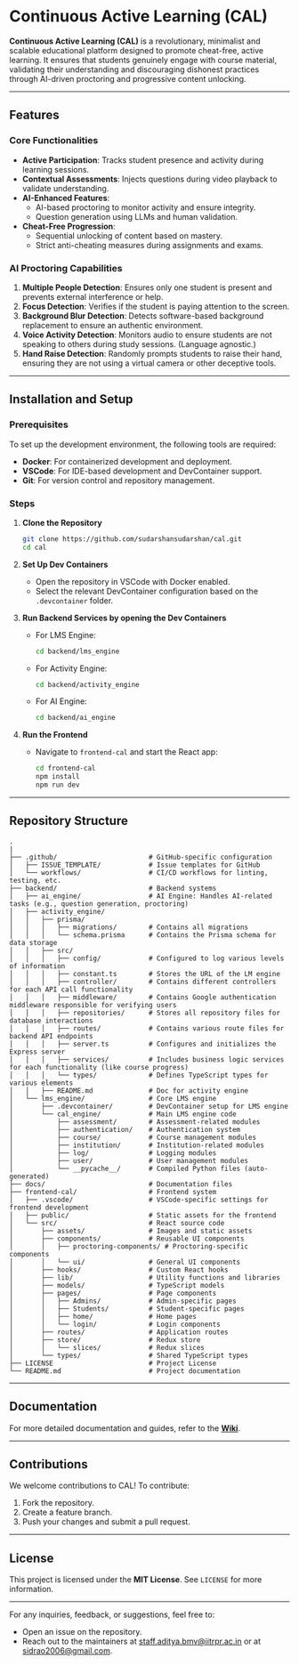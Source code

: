 # Continuous Active Learning (CAL)

**Continuous Active Learning (CAL)** is a revolutionary, minimalist and scalable educational platform designed to promote cheat-free, active learning. It ensures that students genuinely engage with course material, validating their understanding and discouraging dishonest practices through AI-driven proctoring and progressive content unlocking.

---

## Features
### Core Functionalities
- **Active Participation**: Tracks student presence and activity during learning sessions.
- **Contextual Assessments**: Injects questions during video playback to validate understanding.
- **AI-Enhanced Features**:
  - AI-based proctoring to monitor activity and ensure integrity.
  - Question generation using LLMs and human validation.
- **Cheat-Free Progression**:
  - Sequential unlocking of content based on mastery.
  - Strict anti-cheating measures during assignments and exams.

### AI Proctoring Capabilities
1. **Multiple People Detection**: Ensures only one student is present and prevents external interference or help.
2. **Focus Detection**: Verifies if the student is paying attention to the screen.
3. **Background Blur Detection**: Detects software-based background replacement to ensure an authentic environment.
4. **Voice Activity Detection**: Monitors audio to ensure students are not speaking to others during study sessions. (Language agnostic.)
5. **Hand Raise Detection**: Randomly prompts students to raise their hand, ensuring they are not using a virtual camera or other deceptive tools.

---

## Installation and Setup

### Prerequisites
To set up the development environment, the following tools are required:
- **Docker**: For containerized development and deployment.
- **VSCode**: For IDE-based development and DevContainer support.
- **Git**: For version control and repository management.

### Steps
1. **Clone the Repository**
   ```bash
   git clone https://github.com/sudarshansudarshan/cal.git
   cd cal
   ```

2. **Set Up Dev Containers**
   - Open the repository in VSCode with Docker enabled.
   - Select the relevant DevContainer configuration based on the `.devcontainer` folder.

3. **Run Backend Services by opening the Dev Containers**
   - For LMS Engine:
     ```bash
     cd backend/lms_engine
     ```
     
   - For Activity Engine:
     ```bash
     cd backend/activity_engine
     ```
     
   - For AI Engine:
     ```bash
     cd backend/ai_engine
     ```

4. **Run the Frontend**
   - Navigate to `frontend-cal` and start the React app:
     ```bash
     cd frontend-cal
     npm install
     npm run dev
     ```

---

## Repository Structure

```
.
|
├── .github/                       # GitHub-specific configuration
│   ├── ISSUE_TEMPLATE/            # Issue templates for GitHub
│   └── workflows/                 # CI/CD workflows for linting, testing, etc.
├── backend/                       # Backend systems
│   ├── ai_engine/                 # AI Engine: Handles AI-related tasks (e.g., question generation, proctoring)
│   ├── activity_engine/
│   │   ├── prisma/
│   │   │   ├── migrations/        # Contains all migrations
│   │   │   └── schema.prisma      # Contains the Prisma schema for data storage
│   │   ├── src/
│   │   │   ├── config/            # Configured to log various levels of information
│   │   │   ├── constant.ts        # Stores the URL of the LM engine
│   │   │   ├── controller/        # Contains different controllers for each API call functionality
│   │   │   ├── middleware/        # Contains Google authentication middleware responsible for verifying users
│   │   │   ├── repositories/      # Stores all repository files for database interactions
│   │   │   ├── routes/            # Contains various route files for backend API endpoints
│   │   │   ├── server.ts          # Configures and initializes the Express server
│   │   │   ├── services/          # Includes business logic services for each functionality (like course progress)
│   │   │   └── types/             # Defines TypeScript types for various elements
│   │   ├── README.md              # Doc for activity engine
│   └── lms_engine/                # Core LMS engine
│       ├── .devcontainer/         # DevContainer setup for LMS engine
│       └── cal_engine/            # Main LMS engine code
│           ├── assessment/        # Assessment-related modules
│           ├── authentication/    # Authentication system
│           ├── course/            # Course management modules
│           ├── institution/       # Institution-related modules
│           ├── log/               # Logging modules
│           ├── user/              # User management modules
│           └── __pycache__/       # Compiled Python files (auto-generated)
├── docs/                          # Documentation files
├── frontend-cal/                  # Frontend system
│   ├── .vscode/                   # VSCode-specific settings for frontend development
│   ├── public/                    # Static assets for the frontend
│   └── src/                       # React source code
│       ├── assets/                # Images and static assets
│       ├── components/            # Reusable UI components
│       │   ├── proctoring-components/ # Proctoring-specific components
│       │   └── ui/                # General UI components
│       ├── hooks/                 # Custom React hooks
│       ├── lib/                   # Utility functions and libraries
│       ├── models/                # TypeScript models
│       ├── pages/                 # Page components
│       │   ├── Admins/            # Admin-specific pages
│       │   ├── Students/          # Student-specific pages
│       │   ├── home/              # Home pages
│       │   └── login/             # Login components
│       ├── routes/                # Application routes
│       ├── store/                 # Redux store
│       │   └── slices/            # Redux slices
│       └── types/                 # Shared TypeScript types
├── LICENSE                        # Project License
└── README.md                      # Project documentation

```

---

## Documentation
For more detailed documentation and guides, refer to the **[Wiki](https://github.com/sudarshansudarshan/cal/wiki)**.

---

## Contributions
We welcome contributions to CAL! To contribute:
1. Fork the repository.
2. Create a feature branch.
3. Push your changes and submit a pull request.

---

## License
This project is licensed under the **MIT License**. See `LICENSE` for more information.

---

For any inquiries, feedback, or suggestions, feel free to:

- Open an issue on the repository.
- Reach out to the maintainers at staff.aditya.bmv@iitrpr.ac.in or at sidrao2006@gmail.com.


